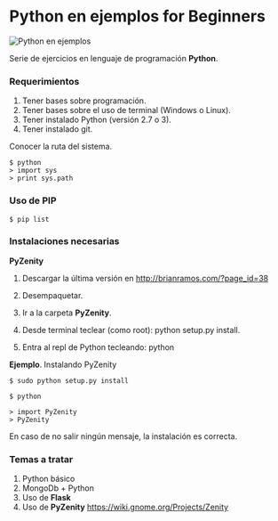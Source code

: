 # Python en ejemplos for Beginners

![Python en ejemplos](http://1.bp.blogspot.com/-J_ftL7JEuy4/U3k5Dy4je2I/AAAAAAAAAtI/K-Uo123XOcA/s1600/Sin+t%C3%ADtulo-1.png "Python en ejemplos")

Serie de ejercicios en lenguaje de programación **Python**.


### Requerimientos

1. Tener bases sobre programación.
2. Tener bases sobre el uso de terminal (Windows o Linux).
3. Tener instalado Python (versión 2.7 o 3).
4. Tener instalado git.



Conocer la ruta del sistema.

```
$ python 
> import sys
> print sys.path
```

### Uso de PIP


```
$ pip list
```


### Instalaciones necesarias


**PyZenity** 

1. Descargar la última versión en http://brianramos.com/?page_id=38

2. Desempaquetar.
3. Ir a la carpeta **PyZenity**.
4. Desde terminal teclear (como root): python setup.py install.
5. Entra al repl de Python tecleando: python 


**Ejemplo**. Instalando PyZenity

```
$ sudo python setup.py install

$ python 

> import PyZenity
> PyZenity

```

En caso de no salir ningún mensaje, la instalación es correcta.



### Temas a tratar

1. Python básico
2. MongoDb + Python
2. Uso de **Flask** 
3. Uso de **PyZenity** https://wiki.gnome.org/Projects/Zenity
